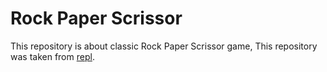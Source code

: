 # Rock Paper Scrissor
This repository is about classic Rock Paper Scrissor game, This repository was taken from [repl](https://replit.com/@avelialem).
